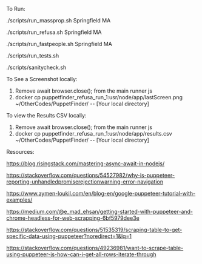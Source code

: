 To Run: 

./scripts/run_massprop.sh Springfield MA

./scripts/run_refusa.sh Springfield MA

./scripts/run_fastpeople.sh Springfield MA

./scripts/run_tests.sh

./scripts/sanitycheck.sh

To See a Screenshot locally:

1. Remove await browser.close(); from the main runner js
2. docker cp puppetfinder_refusa_run_1:usr/node/app/lastScreen.png ~/OtherCodes/PuppetFinder/  -- [Your local directory]

To view the Results CSV locally:

1.  Remove await browser.close(); from the main runner js
2.  docker cp puppetfinder_refusa_run_1:usr/node/app/results.csv ~/OtherCodes/PuppetFinder/  -- [Your local directory]

Resources:

https://blog.risingstack.com/mastering-async-await-in-nodejs/

https://stackoverflow.com/questions/54527982/why-is-puppeteer-reporting-unhandledpromiserejectionwarning-error-navigation

https://www.aymen-loukil.com/en/blog-en/google-puppeteer-tutorial-with-examples/

https://medium.com/@e_mad_ehsan/getting-started-with-puppeteer-and-chrome-headless-for-web-scrapping-6bf5979dee3e

https://stackoverflow.com/questions/51535319/scraping-table-to-get-specific-data-using-puppeteer?noredirect=1&lq=1

https://stackoverflow.com/questions/49236981/want-to-scrape-table-using-puppeteer-js-how-can-i-get-all-rows-iterate-through
